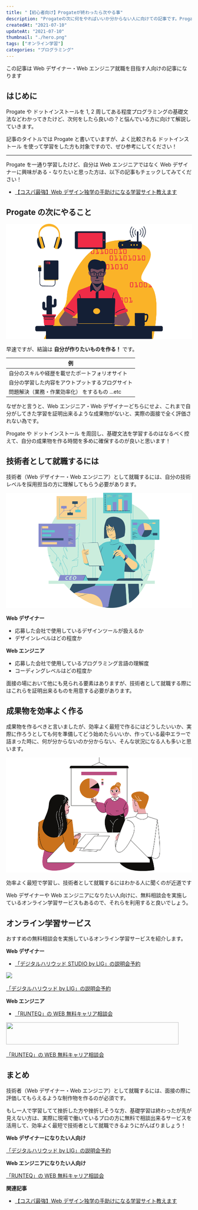 ```yaml
---
title: "【初心者向け】Progateが終わったら次やる事"
description: "Progateの次に何をやればいいか分からない人に向けての記事です。Progateやドットインストールを学習してWebデザイナーやWebエンジニアになりたい人は無料で相談できるオンラインスクールがあるのでそちらを紹介します。"
createdAt: "2021-07-10"
updateAt: "2021-07-10"
thumbnail: "./hero.png"
tags: ["オンライン学習"]
categories: "プログラミング"
---
```


<p class="info">この記事は Web デザイナー・Web エンジニア就職を目指す人向けの記事になります</p>

## はじめに

Progate や ドットインストールを 1, 2 周してある程度プログラミングの基礎文法などわかってきたけど、次何をしたら良いの？と悩んでいる方に向けて解説していきます。

<p class="notice">記事のタイトルでは Progate と書いていますが、よく比較される ドットインストール を使って学習をした方も対象ですので、ぜひ参考にしてください！</p>

---

Progate を一通り学習したけど、自分は Web エンジニアではなく Web デザイナーに興味がある・なりたいと思った方は、以下の記事もチェックしてみてください！

- [【コスパ最強】Web デザイン独学の手助けになる学習サイト教えます](../chot-design-study-site/)

## Progate の次にやること

![Progate の次にやること](./Progate-next-1.png)

早速ですが、結論は **自分が作りたいものを作る！** です。

| **例**                                           |
| ------------------------------------------------ |
| 自分のスキルや経歴を載せたポートフォリオサイト   |
| 自分の学習した内容をアウトプットするブログサイト |
| 問題解決（業務・作業効率化） をするもの ...etc   |

なぜかと言うと、Web エンジニア・Web デザイナーどちらにせよ、これまで自分がしてきた学習を証明出来るような成果物がないと、実際の面接で全く評価されない為です。

<p class="info">Progate や ドットインストール を周回し、基礎文法を学習するのはなるべく控えて、自分の成果物を作る時間を多めに確保するのが良いと思います！</p>

## 技術者として就職するには

技術者（Web デザイナー・Web エンジニア）として就職するには、自分の技術レベルを採用担当の方に理解してもらう必要があります。

![技術者として就職するには](./Progate-next-2.png)

**Web デザイナー**

- 応募した会社で使用しているデザインツールが扱えるか
- デザインレベルはどの程度か

**Web エンジニア**

- 応募した会社で使用しているプログラミング言語の理解度
- コーディングレベルはどの程度か

面接の場において他にも見られる要素はありますが、技術者として就職する際にはこれらを証明出来るものを用意する必要があります。

## 成果物を効率よく作る

成果物を作るべきと言いましたが、効率よく最短で作るにはどうしたいいか、実際に作ろうとしても何を準備してどう始めたらいいか、作っている最中エラーで詰まった時に、何が分からないのか分からない、そんな状況になる人も多いと思います。

![成果物を効率よく作る](./Progate-next-3.png)

<p class="success">効率よく最短で学習し、技術者として就職するにはわかる人に聞くのが近道です</p>

Web デザイナーや Web エンジニアになりたい人向けに、無料相談会を実施しているオンライン学習サービスもあるので、それらを利用すると良いでしょう。

## オンライン学習サービス

おすすめの無料相談会を実施しているオンライン学習サービスを紹介します。

**Web デザイナー**

- <a href="//af.moshimo.com/af/c/click?a_id=2702509&p_id=2322&pc_id=4990&pl_id=30712&url=https%3A%2F%2Fliginc.co.jp%2Fstudioueno%2F" rel="nofollow" referrerpolicy="no-referrer-when-downgrade">「デジタルハリウッド STUDIO by LIG」の説明会予約</a><img src="//i.moshimo.com/af/i/impression?a_id=2702509&p_id=2322&pc_id=4990&pl_id=30712" width="1" height="1" style="border:none;">

<a href="//af.moshimo.com/af/c/click?a_id=2702509&p_id=2322&pc_id=4990&pl_id=30711&url=https%3A%2F%2Fliginc.co.jp%2Fstudioueno%2F" rel="nofollow" referrerpolicy="no-referrer-when-downgrade"><img class="mx-auto" src="https://image.moshimo.com/af-img/1797/000000030711.png" style="border:none;"></a><img src="//i.moshimo.com/af/i/impression?a_id=2702509&p_id=2322&pc_id=4990&pl_id=30711" width="1" height="1" style="border:none;">

<p class="btn-wrapper"><a class="pink-btn" href="//af.moshimo.com/af/c/click?a_id=2702509&p_id=2322&pc_id=4990&pl_id=30712&url=https%3A%2F%2Fliginc.co.jp%2Fstudioueno%2F" rel="nofollow" referrerpolicy="no-referrer-when-downgrade">「デジタルハリウッド by LIG」の説明会予約</a><img src="//i.moshimo.com/af/i/impression?a_id=2702509&p_id=2322&pc_id=4990&pl_id=30712" width="1" height="1" style="border:none;">

**Web エンジニア**

- <a href="https://px.a8.net/svt/ejp?a8mat=3HG2W1+ANF6CY+4RCW+5YJRM" rel="nofollow">「RUNTEQ」の WEB 無料キャリア相談会</a><img border="0" width="1" height="1" src="https://www11.a8.net/0.gif?a8mat=3HG2W1+ANF6CY+4RCW+5YJRM" alt="">

<a href="https://px.a8.net/svt/ejp?a8mat=3HG2W1+ANF6CY+4RCW+5ZU29" rel="nofollow">
<img border="0" width="468" height="60" alt="" src="https://www27.a8.net/svt/bgt?aid=210702241644&wid=001&eno=01&mid=s00000022208001007000&mc=1" class="mx-auto"></a>
<img border="0" width="1" height="1" src="https://www16.a8.net/0.gif?a8mat=3HG2W1+ANF6CY+4RCW+5ZU29" alt="">

<p class="btn-wrapper"><a class="orange-btn" href="https://px.a8.net/svt/ejp?a8mat=3HG2W1+ANF6CY+4RCW+5YJRM" rel="nofollow">「RUNTEQ」の WEB 無料キャリア相談会</a><img border="0" width="1" height="1" src="https://www11.a8.net/0.gif?a8mat=3HG2W1+ANF6CY+4RCW+5YJRM" alt=""></p>

## まとめ

技術者（Web デザイナー・Web エンジニア）として就職するには、面接の際に評価してもらえるような制作物を作るのが必須です。

もし一人で学習してて挫折した方や挫折しそうな方、基礎学習は終わったが先が見えない方は、実際に現場で働いているプロの方に無料で相談出来るサービスを活用して、効率よく最短で技術者として就職できるようにがんばりましょう！

**Web デザイナーになりたい人向け**

<p class="btn-wrapper"><a class="pink-btn" href="//af.moshimo.com/af/c/click?a_id=2702509&p_id=2322&pc_id=4990&pl_id=30712&url=https%3A%2F%2Fliginc.co.jp%2Fstudioueno%2F" rel="nofollow" referrerpolicy="no-referrer-when-downgrade">「デジタルハリウッド by LIG」の説明会予約</a><img src="//i.moshimo.com/af/i/impression?a_id=2702509&p_id=2322&pc_id=4990&pl_id=30712" width="1" height="1" style="border:none;">

**Web エンジニアになりたい人向け**

<p class="btn-wrapper"><a class="orange-btn" href="https://px.a8.net/svt/ejp?a8mat=3HG2W1+ANF6CY+4RCW+5YJRM" rel="nofollow">「RUNTEQ」の WEB 無料キャリア相談会</a><img border="0" width="1" height="1" src="https://www11.a8.net/0.gif?a8mat=3HG2W1+ANF6CY+4RCW+5YJRM" alt=""></p>

**関連記事**

- [【コスパ最強】Web デザイン独学の手助けになる学習サイト教えます](../chot-design-study-site/)
